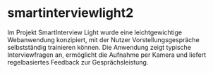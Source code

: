 # smartinterviewlight2
Im Projekt SmartInterview Light wurde eine leichtgewichtige Webanwendung konzipiert, mit der Nutzer Vorstellungsgespräche selbstständig trainieren können. Die Anwendung zeigt typische Interviewfragen an, ermöglicht die Aufnahme per Kamera und liefert regelbasiertes Feedback zur Gesprächsleistung.
